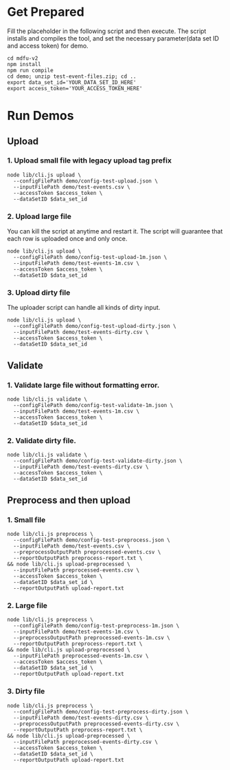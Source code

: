 # Get Prepared

Fill the placeholder in the following script and then execute. The script installs and compiles the tool, and set the necessary parameter(data set ID and access token) for demo.

```
cd mdfu-v2
npm install
npm run compile
cd demo; unzip test-event-files.zip; cd ..
export data_set_id='YOUR_DATA_SET_ID_HERE'
export access_token='YOUR_ACCESS_TOKEN_HERE'
```

# Run Demos

## Upload

### 1. Upload small file with legacy upload tag prefix

```
node lib/cli.js upload \
  --configFilePath demo/config-test-upload.json \
  --inputFilePath demo/test-events.csv \
  --accessToken $access_token \
  --dataSetID $data_set_id
```

### 2. Upload large file
You can kill the script at anytime and restart it.
The script will guarantee that each row is uploaded once and only once.

```
node lib/cli.js upload \
  --configFilePath demo/config-test-upload-1m.json \
  --inputFilePath demo/test-events-1m.csv \
  --accessToken $access_token \
  --dataSetID $data_set_id
```

### 3. Upload dirty file
The uploader script can handle all kinds of dirty input.

```
node lib/cli.js upload \
  --configFilePath demo/config-test-upload-dirty.json \
  --inputFilePath demo/test-events-dirty.csv \
  --accessToken $access_token \
  --dataSetID $data_set_id
```

## Validate

### 1. Validate large file without formatting error.

```
node lib/cli.js validate \
  --configFilePath demo/config-test-validate-1m.json \
  --inputFilePath demo/test-events-1m.csv \
  --accessToken $access_token \
  --dataSetID $data_set_id
```

### 2. Validate dirty file.

```
node lib/cli.js validate \
  --configFilePath demo/config-test-validate-dirty.json \
  --inputFilePath demo/test-events-dirty.csv \
  --accessToken $access_token \
  --dataSetID $data_set_id
```

## Preprocess and then upload

### 1. Small file

```
node lib/cli.js preprocess \
  --configFilePath demo/config-test-preprocess.json \
  --inputFilePath demo/test-events.csv \
  --preprocessOutputPath preprocessed-events.csv \
  --reportOutputPath preprocess-report.txt \
&& node lib/cli.js upload-preprocessed \
  --inputFilePath preprocessed-events.csv \
  --accessToken $access_token \
  --dataSetID $data_set_id \
  --reportOutputPath upload-report.txt
```

### 2. Large file

```
node lib/cli.js preprocess \
  --configFilePath demo/config-test-preprocess-1m.json \
  --inputFilePath demo/test-events-1m.csv \
  --preprocessOutputPath preprocessed-events-1m.csv \
  --reportOutputPath preprocess-report.txt \
&& node lib/cli.js upload-preprocessed \
  --inputFilePath preprocessed-events-1m.csv \
  --accessToken $access_token \
  --dataSetID $data_set_id \
  --reportOutputPath upload-report.txt
```

### 3. Dirty file

```
node lib/cli.js preprocess \
  --configFilePath demo/config-test-preprocess-dirty.json \
  --inputFilePath demo/test-events-dirty.csv \
  --preprocessOutputPath preprocessed-events-dirty.csv \
  --reportOutputPath preprocess-report.txt \
&& node lib/cli.js upload-preprocessed \
  --inputFilePath preprocessed-events-dirty.csv \
  --accessToken $access_token \
  --dataSetID $data_set_id \
  --reportOutputPath upload-report.txt
```
